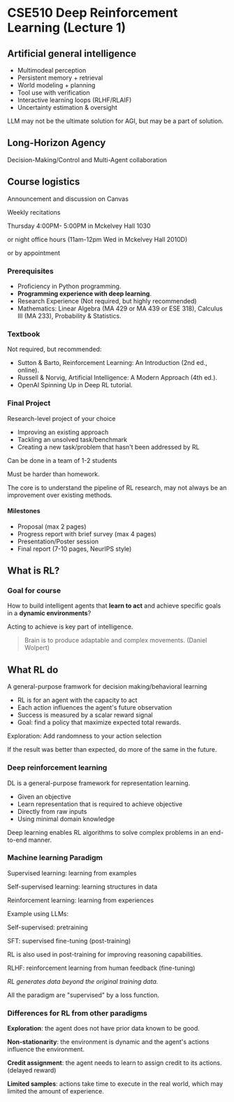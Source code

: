 # CSE510 Deep Reinforcement Learning (Lecture 1)

## Artificial general intelligence

- Multimodeal perception
- Persistent memory + retrieval
- World modeling + planning
- Tool use with verification
- Interactive learning loops (RLHF/RLAIF)
- Uncertainty estimation & oversight

LLM may not be the ultimate solution for AGI, but may be a part of solution.

## Long-Horizon Agency

Decision-Making/Control and Multi-Agent collaboration

## Course logistics

Announcement and discussion on Canvas

Weekly recitations

Thursday 4:00PM- 5:00PM in Mckelvey Hall 1030

or night office hours (11am-12pm Wed in Mckelvey Hall 2010D)

or by appointment

### Prerequisites

- Proficiency in Python programming.
- **Programming experience with deep learning**.
- Research Experience (Not required, but highly recommended)
- Mathematics: Linear Algebra (MA 429 or MA 439 or ESE 318), Calculus III (MA 233), Probability & Statistics.

### Textbook

Not required, but recommended:

- Sutton & Barto, Reinforcement Learning: An Introduction (2nd ed., online).
- Russell & Norvig, Artificial Intelligence: A Modern Approach (4th ed.).
- OpenAI Spinning Up in Deep RL tutorial.

### Final Project

Research-level project of your choice

- Improving an existing approach
- Tackling an unsolved task/benchmark
- Creating a new task/problem that hasn't been addressed by RL

Can be done in a team of 1-2 students

Must be harder than homework.

The core is to understand the pipeline of RL research, may not always be an improvement over existing methods.

#### Milestones

- Proposal (max 2 pages)
- Progress report with brief survey (max 4 pages)
- Presentation/Poster session
- Final report (7-10 pages, NeurIPS style)

## What is RL?

### Goal for course

How to build intelligent agents that **learn to act** and achieve specific goals in a **dynamic environments**?

Acting to achieve is key part of intelligence.

> Brain is to produce adaptable and complex movements. (Daniel Wolpert)

## What RL do

A general-purpose framwork for decision making/behavioral learning

- RL is for an agent with the capacity to act
- Each action influences the agent's future observation
- Success is measured by a scalar reward signal
- Goal: find a policy that maximize expected total rewards.

Exploration: Add randomness to your action selection

If the result was better than expected, do more of the same in the future.

### Deep reinforcement learning

DL is a general-purpose framework for representation learning.

- Given an objective
- Learn representation that is required to achieve objective
- Directly from raw inputs
- Using minimal domain knowledge

Deep learning enables RL algorithms to solve complex problems in an end-to-end manner.

### Machine learning Paradigm

Supervised learning: learning from examples

Self-supervised learning: learning structures in data

Reinforcement learning: learning from experiences

Example using LLMs:

Self-supervised: pretraining

SFT: supervised fine-tuning (post-training)

RL is also used in post-training for improving reasoning capabilities.

RLHF: reinforcement learning from human feedback (fine-tuning)

_RL generates data beyond the original training data._

All the paradigm are "supervised" by a loss function.

### Differences for RL from other paradigms

**Exploration**: the agent does not have prior data known to be good.

**Non-stationarity**: the environment is dynamic and the agent's actions influence the environment.

**Credit assignment**: the agent needs to learn to assign credit to its actions. (delayed reward)

**Limited samples**: actions take time to execute in the real world, which may limited the amount of experience.

